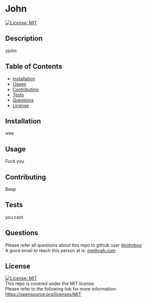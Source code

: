 
  # John
  [![License: MIT](https://img.shields.io/badge/License-MIT-yellow.svg)](https://opensource.org/licenses/MIT)

  ## Description
  zjohn

  ## Table of Contents
   - [Installation](#installation)
   - [Usage](#usage)
   - [Contributing](#contributing)
   - [Tests](#tests)
   - [Questions](#questions)
   - [License](#license)
    

  ## Installation
  wee  
  

  ## Usage 
  Fuck you  
  
  

  ## Contributing
  Beep

  ## Tests
  you cant

  ## Questions
  Please refer all questions about this repo to github user [@johnboy](https://github.com/johnboy)  
  A good email to reach this person at is: me@yah.cum

  
  ## License
  [![License: MIT](https://img.shields.io/badge/License-MIT-yellow.svg)](https://opensource.org/licenses/MIT)  
  This repo is covered under the MIT license.  
  Please refer to the following link for more information: https://opensource.org/licenses/MIT
  
  